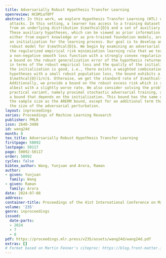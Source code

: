 ```yaml
---
title: Adversarially Robust Hypothesis Transfer Learning
openreview: HCDMiaT0Pf
abstract: In this work, we explore Hypothesis Transfer Learning (HTL) under adversarial
  attacks. In this setting, a learner has access to a training dataset of size $n$
  from an underlying distribution $\mathcal{D}$ and a set of auxiliary hypotheses.
  These auxiliary hypotheses, which can be viewed as prior information originating
  either from expert knowledge or as pre-trained foundation models, are employed as
  an initialization for the learning process. Our goal is to develop an adversarially
  robust model for $\mathcal{D}$. We begin by examining an adversarial variant of
  the regularized empirical risk minimization learning rule that we term A-RERM. Assuming
  a non-negative smooth loss function with a strongly convex regularizer, we establish
  a bound on the robust generalization error of the hypothesis returned by A-RERM
  in terms of the robust empirical loss and the quality of the initialization. If
  the initialization is good, i.e., there exists a weighted combination of auxiliary
  hypotheses with a small robust population loss, the bound exhibits a fast rate of
  $\mathcal{O}(1/n)$. Otherwise, we get the standard rate of $\mathcal{O}(1/\sqrt{n})$.
  Additionally, we provide a bound on the robust excess risk which is similar in nature,
  albeit with a slightly worse rate. We also consider solving the problem using a
  practical variant, namely proximal stochastic adversarial training, and present
  a bound that depends on the initialization. This bound has the same dependence on
  the sample size as the ARERM bound, except for an additional term that depends on
  the size of the adversarial perturbation.
layout: inproceedings
series: Proceedings of Machine Learning Research
publisher: PMLR
issn: 2640-3498
id: wang24d
month: 0
tex_title: Adversarially Robust Hypothesis Transfer Learning
firstpage: 50092
lastpage: 50117
page: 50092-50117
order: 50092
cycles: false
bibtex_author: Wang, Yunjuan and Arora, Raman
author:
- given: Yunjuan
  family: Wang
- given: Raman
  family: Arora
date: 2024-07-08
address:
container-title: Proceedings of the 41st International Conference on Machine Learning
volume: '235'
genre: inproceedings
issued:
  date-parts:
  - 2024
  - 7
  - 8
pdf: https://proceedings.mlr.press/v235/assets/wang24d/wang24d.pdf
extras: []
# Format based on Martin Fenner's citeproc: https://blog.front-matter.io/posts/citeproc-yaml-for-bibliographies/
---
```

